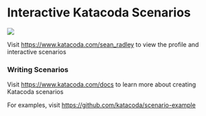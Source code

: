 # Interactive Katacoda Scenarios

[![](http://shields.katacoda.com/katacoda/sean_radley/count.svg)](https://www.katacoda.com/sean_radley "Get your profile on Katacoda.com")

Visit https://www.katacoda.com/sean_radley to view the profile and interactive scenarios

### Writing Scenarios
Visit https://www.katacoda.com/docs to learn more about creating Katacoda scenarios

For examples, visit https://github.com/katacoda/scenario-example
